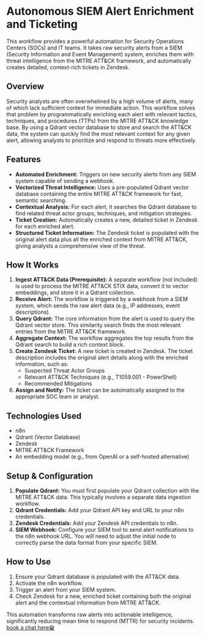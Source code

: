 # Autonomous SIEM Alert Enrichment and Ticketing

This workflow provides a powerful automation for Security Operations Centers (SOCs) and IT teams. It takes raw security alerts from a SIEM (Security Information and Event Management) system, enriches them with threat intelligence from the MITRE ATT&CK framework, and automatically creates detailed, context-rich tickets in Zendesk.

## Overview

Security analysts are often overwhelmed by a high volume of alerts, many of which lack sufficient context for immediate action. This workflow solves that problem by programmatically enriching each alert with relevant tactics, techniques, and procedures (TTPs) from the MITRE ATT&CK knowledge base. By using a Qdrant vector database to store and search the ATT&CK data, the system can quickly find the most relevant context for any given alert, allowing analysts to prioritize and respond to threats more effectively.

## Features

* **Automated Enrichment:** Triggers on new security alerts from any SIEM system capable of sending a webhook.
* **Vectorized Threat Intelligence:** Uses a pre-populated Qdrant vector database containing the entire MITRE ATT&CK framework for fast, semantic searching.
* **Contextual Analysis:** For each alert, it searches the Qdrant database to find related threat actor groups, techniques, and mitigation strategies.
* **Ticket Creation:** Automatically creates a new, detailed ticket in Zendesk for each enriched alert.
* **Structured Ticket Information:** The Zendesk ticket is populated with the original alert data plus all the enriched context from MITRE ATT&CK, giving analysts a comprehensive view of the threat.

## How It Works

1.  **Ingest ATT&CK Data (Prerequisite):** A separate workflow (not included) is used to process the MITRE ATT&CK STIX data, convert it to vector embeddings, and store it in a Qdrant collection.
2.  **Receive Alert:** The workflow is triggered by a webhook from a SIEM system, which sends the raw alert data (e.g., IP addresses, event descriptions).
3.  **Query Qdrant:** The core information from the alert is used to query the Qdrant vector store. This similarity search finds the most relevant entries from the MITRE ATT&CK framework.
4.  **Aggregate Context:** The workflow aggregates the top results from the Qdrant search to build a rich context block.
5.  **Create Zendesk Ticket:** A new ticket is created in Zendesk. The ticket description includes the original alert details along with the enriched information, such as:
    * Suspected Threat Actor Groups
    * Relevant ATT&CK Techniques (e.g., T1059.001 - PowerShell)
    * Recommended Mitigations
6.  **Assign and Notify:** The ticket can be automatically assigned to the appropriate SOC team or analyst.

## Technologies Used

* n8n
* Qdrant (Vector Database)
* Zendesk
* MITRE ATT&CK Framework
* An embedding model (e.g., from OpenAI or a self-hosted alternative)

## Setup & Configuration

1.  **Populate Qdrant:** You must first populate your Qdrant collection with the MITRE ATT&CK data. This typically involves a separate data ingestion workflow.
2.  **Qdrant Credentials:** Add your Qdrant API key and URL to your n8n credentials.
3.  **Zendesk Credentials:** Add your Zendesk API credentials to n8n.
4.  **SIEM Webhook:** Configure your SIEM tool to send alert notifications to the n8n webhook URL. You will need to adjust the initial node to correctly parse the data format from your specific SIEM.

## How to Use

1.  Ensure your Qdrant database is populated with the ATT&CK data.
2.  Activate the n8n workflow.
3.  Trigger an alert from your SIEM system.
4.  Check Zendesk for a new, enriched ticket containing both the original alert and the contextual information from MITRE ATT&CK.

This automation transforms raw alerts into actionable intelligence, significantly reducing mean time to respond (MTTR) for security incidents. [book a chat here😁](https://cal.com/closegem/coffee-chat)
